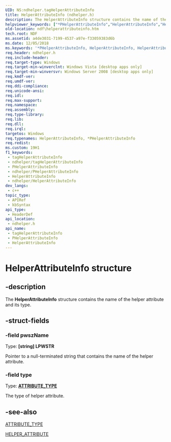 ```yaml
---
UID: NS:ndhelper.tagHelperAttributeInfo
title: HelperAttributeInfo (ndhelper.h)
description: The HelperAttributeInfo structure contains the name of the helper attribute and its type.
helpviewer_keywords: ["*PHelperAttributeInfo","HelperAttributeInfo","HelperAttributeInfo structure [NDF]","HelperAttributeInfo","*PHelperAttributeInfo","HelperAttributeInfo","*PHelperAttributeInfo structure [NDF]","ndf.helperattributeinfo","ndhelper/HelperAttributeInfo"]
old-location: ndf\helperattributeinfo.htm
tech.root: NDF
ms.assetid: a4de3031-7199-4537-a97e-f33059383d6b
ms.date: 12/05/2018
ms.keywords: '*PHelperAttributeInfo, HelperAttributeInfo, HelperAttributeInfo structure [NDF], HelperAttributeInfo,*PHelperAttributeInfo, HelperAttributeInfo,*PHelperAttributeInfo structure [NDF], ndf.helperattributeinfo, ndhelper/HelperAttributeInfo'
req.header: ndhelper.h
req.include-header: 
req.target-type: Windows
req.target-min-winverclnt: Windows Vista [desktop apps only]
req.target-min-winversvr: Windows Server 2008 [desktop apps only]
req.kmdf-ver: 
req.umdf-ver: 
req.ddi-compliance: 
req.unicode-ansi: 
req.idl: 
req.max-support: 
req.namespace: 
req.assembly: 
req.type-library: 
req.lib: 
req.dll: 
req.irql: 
targetos: Windows
req.typenames: HelperAttributeInfo, *PHelperAttributeInfo
req.redist: 
ms.custom: 19H1
f1_keywords:
 - tagHelperAttributeInfo
 - ndhelper/tagHelperAttributeInfo
 - PHelperAttributeInfo
 - ndhelper/PHelperAttributeInfo
 - HelperAttributeInfo
 - ndhelper/HelperAttributeInfo
dev_langs:
 - c++
topic_type:
 - APIRef
 - kbSyntax
api_type:
 - HeaderDef
api_location:
 - ndhelper.h
api_name:
 - tagHelperAttributeInfo
 - PHelperAttributeInfo
 - HelperAttributeInfo
---
```


# HelperAttributeInfo structure


## -description

The <b>HelperAttributeInfo</b> structure contains the name of the helper attribute and its type.

## -struct-fields

### -field pwszName

Type: <b>[string] LPWSTR</b>

Pointer to a null-terminated string that contains the name of the helper attribute.

### -field type

Type: <b><a href="/windows/desktop/api/ndattrib/ne-ndattrib-attribute_type">ATTRIBUTE_TYPE</a></b>

The type of helper attribute.

## -see-also

<a href="/windows/desktop/api/ndattrib/ne-ndattrib-attribute_type">ATTRIBUTE_TYPE</a>



<a href="/windows/desktop/api/ndattrib/ns-ndattrib-helper_attribute">HELPER_ATTRIBUTE</a>

